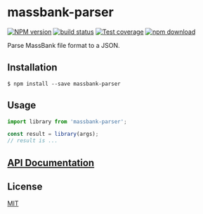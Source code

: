 # massbank-parser

  [![NPM version][npm-image]][npm-url]
  [![build status][travis-image]][travis-url]
  [![Test coverage][codecov-image]][codecov-url]
  [![npm download][download-image]][download-url]

Parse MassBank file format to a JSON.

## Installation

`$ npm install --save massbank-parser`

## Usage

```js
import library from 'massbank-parser';

const result = library(args);
// result is ...
```

## [API Documentation](https://cheminfo.github.io/massbank-parser/)

## License

  [MIT](./LICENSE)

[npm-image]: https://img.shields.io/npm/v/massbank-parser.svg?style=flat-square
[npm-url]: https://www.npmjs.com/package/massbank-parser
[travis-image]: https://img.shields.io/travis/cheminfo/massbank-parser/master.svg?style=flat-square
[travis-url]: https://travis-ci.org/cheminfo/massbank-parser
[codecov-image]: https://img.shields.io/codecov/c/github/cheminfo/massbank-parser.svg?style=flat-square
[codecov-url]: https://codecov.io/gh/cheminfo/massbank-parser
[download-image]: https://img.shields.io/npm/dm/massbank-parser.svg?style=flat-square
[download-url]: https://www.npmjs.com/package/massbank-parser
